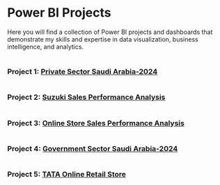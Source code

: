 # Power BI Projects
Here you will find a collection of Power BI projects and dashboards that demonstrate my skills and expertise in data visualization, business intelligence, and analytics.

#
### Project 1: [Private Sector Saudi Arabia-2024](https://github.com/Malik-Almalki/Private-Sector-Saudi-Arabia-2024/blob/main/README.md)
#
### Project 2: [Suzuki Sales Performance Analysis](https://github.com/Malik-Almalki/Suzuki-Sales-Performance-Analysis)
#
### Project 3: [Online Store Sales Performance Analysis](https://github.com/Malik-Almalki/Online-Store-Sales/blob/main/README.md)
#
### Project 4: [Government Sector Saudi Arabia-2024](https://github.com/Malik-Almalki/Government-Sector-Saudi-Arabia-2024/blob/main/README.md)
#
### Project 5: [TATA Online Retail Store](https://github.com/Malik-Almalki/TATA-online-retail-store)





